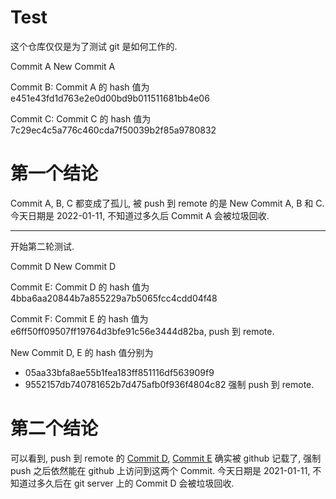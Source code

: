 # Test

这个仓库仅仅是为了测试 git 是如何工作的.

Commit A
New Commit A

Commit B: Commit A 的 hash 值为 e451e43fd1d763e2e0d00bd9b011511681bb4e06

Commit C: Commit C 的 hash 值为 7c29ec4c5a776c460cda7f50039b2f85a9780832

# 第一个结论

Commit A, B, C 都变成了孤儿,
被 push 到 remote 的是 New Commit A, B 和 C.
今天日期是 2022-01-11, 不知道过多久后 Commit A 会被垃圾回收.

---

开始第二轮测试.

Commit D
New Commit D

Commit E: Commit D 的 hash 值为 4bba6aa20844b7a855229a7b5065fcc4cdd04f48

Commit F: Commit E 的 hash 值为 e6ff50ff09507ff19764d3bfe91c56e3444d82ba, push 到 remote.

New Commit D, E 的 hash 值分别为
  - 05aa33bfa8ae55b1fea183ff851116df563909f9
  - 9552157db740781652b7d475afb0f936f4804c82
强制 push 到 remote.

# 第二个结论

可以看到, push 到 remote 的
[Commit D](https://github.com/Complex2-Liu/git-test/commit/4bba6aa20844b7a855229a7b5065fcc4cdd04f48),
[Commit E](https://github.com/Complex2-Liu/git-test/commit/e6ff50ff09507ff19764d3bfe91c56e3444d82ba)
确实被 github 记载了, 强制 push 之后依然能在 github 上访问到这两个 Commit.
今天日期是 2021-01-11, 不知道过多久后在 git server 上的 Commit D 会被垃圾回收.
